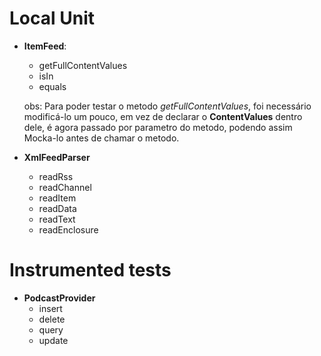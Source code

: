 # Local Unit 

- **ItemFeed**: 
    * getFullContentValues
    * isIn
    * equals

    obs: Para poder testar o metodo _getFullContentValues_, foi necessário modificá-lo um pouco, em vez de declarar o __ContentValues__ dentro dele, é agora passado por parametro do metodo, podendo assim Mocka-lo antes de chamar o metodo.

- **XmlFeedParser**
    * readRss
    * readChannel
    * readItem
    * readData
    * readText
    * readEnclosure


# Instrumented tests

- **PodcastProvider**
    * insert
    * delete
    * query
    * update

